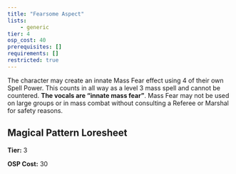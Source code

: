 ```yaml
---
title: "Fearsome Aspect"
lists:
    - generic
tier: 4
osp_cost: 40
prerequisites: []
requirements: []
restricted: true
---
```

The character may create an innate Mass Fear effect using 4 of their own Spell Power. This counts in all way as a level 3 mass spell and cannot be countered. **The vocals are “innate mass fear”**. Mass Fear may not be used on large groups or in mass combat without consulting a Referee or Marshal for safety reasons.


## Magical Pattern Loresheet

**Tier:** 3

**OSP Cost:** 30